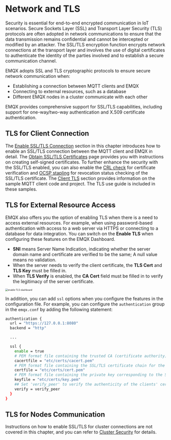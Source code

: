 # Network and TLS

Security is essential for end-to-end encrypted communication in IoT scenarios. Secure Sockets Layer (SSL) and Transport Layer Security (TLS) protocols are often adopted in network communications to ensure that the data transmission remains confidential and cannot be intercepted or modified by an attacker. The SSL/TLS encryption function encrypts network connections at the transport layer and involves the use of digital certificates to authenticate the identity of the parties involved and to establish a secure communication channel.

EMQX adopts SSL and TLS cryptographic protocols to ensure secure network communication when:

- Establishing a connection between MQTT clients and EMQX
- Connecting to external resources, such as a database
- Different EMQX nodes in a cluster communicate with each other

EMQX provides comprehensive support for SSL/TLS capabilities, including support for one-way/two-way authentication and X.509 certificate authentication.

## TLS for Client Connection

The [Enable SSL/TLS Connection](./emqx-mqtt-tls.md) section in this chapter introduces how to enable an SSL/TLS connection between the MQTT client and EMQX in detail. The [Obtain SSL/TLS Certificates](./tls-certificate.md) page provides you with instructions on creating self-signed certificates. To further enhance the security with the SSL/TLS enabled, you can also enable the [CRL check](./crl.md) for certificate verification and [OCSP stapling](./ocsp.md) for revocation status checking of the SSL/TLS certificate. The [Client TLS](./mqtt-client-tls.md) section provides information on the sample MQTT client code and project. The TLS use guide is included in these samples.

## TLS for External Resource Access

EMQX also offers you the option of enabling TLS when there is a need to access external resources. For example, when using password-based authentication with access to a web server via HTTPS or connecting to a database for data integration. You can switch on the **Enable TLS** when configuring these features on the EMQX Dashboard.

- **SNI** means Server Name Indication, indicating whether the server domain name and certificate are verified to be the same; A null value means no validation.
- When the server needs to verify the client certificate, the **TLS Cert** and **TLS Key** must be filled in.
- When **TLS Verify** is enabled, the **CA Cert** field must be filled in to verify the legitimacy of the server certificate.

<img src="./assets/enable-TLS-dashboard.png" alt="enable-TLS-dashboard" style="zoom:50%;" />

In addition, you can add `ssl` options when you configure the features in the configuration file. For example, you can configure the `authentication` group in the `emqx.conf` by adding the following statement:

```bash
authentication {
  url = "https://127.0.0.1:8080"
  backend = "http"

  ...

  ssl {
    enable = true
    # PEM format file containing the trusted CA (certificate authority) certificates that the listener uses to verify the authenticity of the clients.
    cacertfile = "etc/certs/cacert.pem"
    # PEM format file containing the SSL/TLS certificate chain for the listener. If the certificate is not directly issued by a root CA, the intermediate CA certificates should be appended after the listener certificate to form a chain.
    certfile = "etc/certs/cert.pem"
    # PEM format file containing the private key corresponding to the SSL/TLS certificate
    keyfile = "etc/certs/key.pem"
    ## Set 'verify_peer' to verify the authenticity of the clients' certificates, otherwise 'verify_none'
    verify = verify_peer
  }
}
```

## TLS for Nodes Communication

Instructions on how to enable SSL/TLS for cluster connections are not covered in this chapter, and you can refer to [Cluster Security](../deploy/cluster/security.md) for details.
